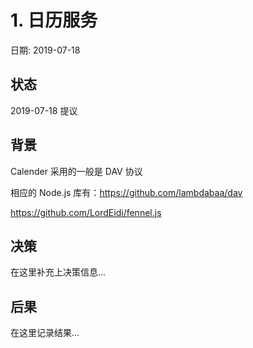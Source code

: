 # 1. 日历服务

日期: 2019-07-18

## 状态

2019-07-18 提议

## 背景

Calender 采用的一般是 DAV 协议

相应的 Node.js 库有：https://github.com/lambdabaa/dav

https://github.com/LordEidi/fennel.js

## 决策

在这里补充上决策信息...

## 后果

在这里记录结果...
